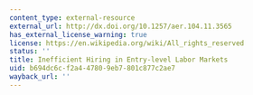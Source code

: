 ```yaml
---
content_type: external-resource
external_url: http://dx.doi.org/10.1257/aer.104.11.3565
has_external_license_warning: true
license: https://en.wikipedia.org/wiki/All_rights_reserved
status: ''
title: Inefficient Hiring in Entry-level Labor Markets
uid: b694dc6c-f2a4-4780-9eb7-801c877c2ae7
wayback_url: ''
---
```

